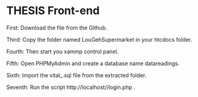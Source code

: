 # THESIS Front-end
 
First: Download the  file from the Github.

Third: Copy the folder named LouGehSupermarket in your htcdocs folder.

Fourth: Then start you xammp control panel.

Fifth: Open PHPMyAdmin and create a database name datareadings.

Sixth: Import the vital_.sql file from the extracted folder.

Seventh: Run the script http://localhost//login.php .
